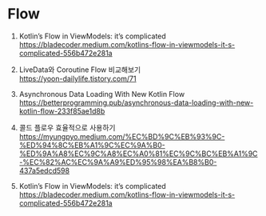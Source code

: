  # Flow 
 
 1. Kotlin’s Flow in ViewModels: it’s complicated
 https://bladecoder.medium.com/kotlins-flow-in-viewmodels-it-s-complicated-556b472e281a <br>
    
 
2. LiveData와 Coroutine Flow 비교해보기 <br>
    https://yoon-dailylife.tistory.com/71

   
3. Asynchronous Data Loading With New Kotlin Flow <br>
   https://betterprogramming.pub/asynchronous-data-loading-with-new-kotlin-flow-233f85ae1d8b
   

4. 콜드 플로우 효율적으로 사용하기 <br>
   https://myungpyo.medium.com/%EC%BD%9C%EB%93%9C-%ED%94%8C%EB%A1%9C%EC%9A%B0-%ED%9A%A8%EC%9C%A8%EC%A0%81%EC%9C%BC%EB%A1%9C-%EC%82%AC%EC%9A%A9%ED%95%98%EA%B8%B0-437a5edcd598
   

5. Kotlin’s Flow in ViewModels: it’s complicated <br>
   https://bladecoder.medium.com/kotlins-flow-in-viewmodels-it-s-complicated-556b472e281a
